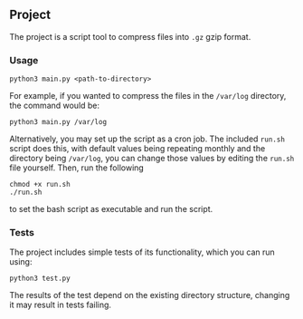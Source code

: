 ## Project

The project is a script tool to compress files into ```.gz``` gzip format.

### Usage
```
python3 main.py <path-to-directory>
```
For example, if you wanted to compress the files in the ```/var/log``` directory, the command would be:
```
python3 main.py /var/log
```
Alternatively, you may set up the script as a cron job. The included ```run.sh``` script does this, with default values being repeating monthly and the directory being ```/var/log```, you can change those values by editing the ```run.sh``` file yourself.
Then, run the following
```
chmod +x run.sh
./run.sh
```
to set the bash script as executable and run the script.



### Tests
The project includes simple tests of its functionality, which you can run using:
```
python3 test.py
```
The results of the test depend on the existing directory structure, changing it may result in tests failing.
